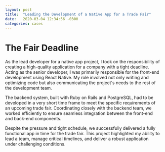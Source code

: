 ```yaml
---
layout: post
title:  "Leading the Development of a Native App for a Trade Fair"
date:   2020-03-04 12:34:56 -0300
categories: cases
---
```

# The Fair Deadline
As the lead developer for a native app project, I took on the responsibility of creating a high-quality application for a company with a tight deadline. Acting as the senior developer, I was primarily responsible for the front-end development using React Native. My role involved not only writing and optimizing code but also communicating the project's needs to the rest of the development team.
  
The backend system, built with Ruby on Rails and PostgreSQL, had to be developed in a very short time frame to meet the specific requirements of an upcoming trade fair. Coordinating closely with the backend team, we worked efficiently to ensure seamless integration between the front-end and back-end components.
  
Despite the pressure and tight schedule, we successfully delivered a fully functional app in time for the trade fair. This project highlighted my ability to lead a team, manage critical timelines, and deliver a robust application under challenging conditions.